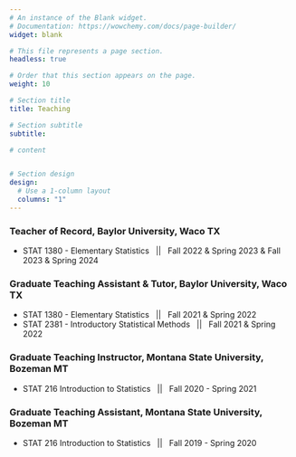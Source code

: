 ```yaml
---
# An instance of the Blank widget.
# Documentation: https://wowchemy.com/docs/page-builder/
widget: blank

# This file represents a page section.
headless: true

# Order that this section appears on the page.
weight: 10

# Section title
title: Teaching

# Section subtitle
subtitle:

# content


# Section design
design:
  # Use a 1-column layout
  columns: "1" 
---
```


### Teacher of Record, Baylor University, Waco TX
- STAT 1380 - Elementary Statistics &nbsp; || &nbsp; Fall 2022 & Spring 2023 & Fall 2023 & Spring 2024


### Graduate Teaching Assistant & Tutor, Baylor University, Waco TX
- STAT 1380 - Elementary Statistics &nbsp; || &nbsp; Fall 2021 & Spring 2022
- STAT 2381 - Introductory Statistical Methods &nbsp; || &nbsp; Fall 2021 & Spring 2022


### Graduate Teaching Instructor, Montana State University, Bozeman MT
- STAT 216  Introduction to Statistics &nbsp; || &nbsp; Fall 2020 - Spring 2021


### Graduate Teaching Assistant, Montana State University, Bozeman MT
- STAT 216  Introduction to Statistics &nbsp; || &nbsp; Fall 2019 - Spring 2020



